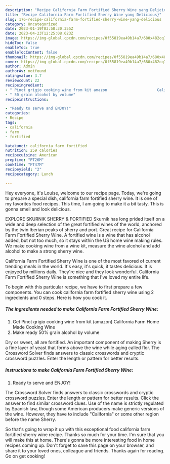 ```yaml
---
description: "Recipe California Farm Fortified Sherry Wine yang Delicious}"
title: "Recipe California Farm Fortified Sherry Wine yang Delicious}"
slug: 176-recipe-california-farm-fortified-sherry-wine-yang-delicious
category: Uncategorized
date: 2023-01-19T03:50:30.355Z
date: 2023-04-23T12:25:08.623Z
image: https://img-global.cpcdn.com/recipes/0f55819ea49b14a7/680x482cq70/california-farm-fortified-sherry-wine-recipe-main-photo.jpg
hideToc: false
enableToc: true
enableTocContent: false
thumbnail: https://img-global.cpcdn.com/recipes/0f55819ea49b14a7/680x482cq70/california-farm-fortified-sherry-wine-recipe-main-photo.jpg
cover: https://img-global.cpcdn.com/recipes/0f55819ea49b14a7/680x482cq70/california-farm-fortified-sherry-wine-recipe-main-photo.jpg
author: Admin
authorAv: notfound
ratingvalue: 3.7
reviewcount: 22
recipeingredient:
- " Pinot grigio cooking wine from kit amazon                      California Farm Home Made Cooking Wine"
- " 50 grain alcohol by volume"
recipeinstructions:

- "Ready to serve and ENJOY!"
categories:
- Recipe
tags:
- california
- farm
- fortified

katakunci: california farm fortified 
nutrition: 259 calories
recipecuisine: American
preptime: "PT26M"
cooktime: "PT47M"
recipeyield: "2"
recipecategory: Lunch

---
```



Hey everyone, it's Louise, welcome to our recipe page. Today, we're going to prepare a special dish, california farm fortified sherry wine. It is one of my favorites food recipes. This time, I am going to make it a bit tasty. This is gonna smell and look delicious.

EXPLORE SKURNIK SHERRY &amp; FORTIFIED Skurnik has long prided itself on a wide and deep selection of the great fortified wines of the world, anchored by the twin Iberian peaks of sherry and port. Great recipe for California Farm Fortified Sherry Wine. A fortified wine is a wine that has alcohol added, but not too much, so it stays within the US home wine making rules. We make cooking wine from a wine kit, measure the wine alcohol and add alcohol to make a strong sherry wine.

California Farm Fortified Sherry Wine is one of the most favored of current trending meals in the world. It's easy, it's quick, it tastes delicious. It is enjoyed by millions daily. They're nice and they look wonderful. California Farm Fortified Sherry Wine is something that I've loved my entire life.


To begin with this particular recipe, we have to first prepare a few components. You can cook california farm fortified sherry wine using 2 ingredients and 0 steps. Here is how you cook it.

<!--inarticleads1-->

##### The ingredients needed to make California Farm Fortified Sherry Wine:

1. Get  Pinot grigio cooking wine from kit (amazon)                      California Farm Home Made Cooking Wine
1. Make ready  50% grain alcohol by volume


Dry or sweet, all are fortified. An important component of making Sherry is a fine layer of yeast that forms above the wine while aging called flor. The Crossword Solver finds answers to classic crosswords and cryptic crossword puzzles. Enter the length or pattern for better results. 

<!--inarticleads2-->

##### Instructions to make California Farm Fortified Sherry Wine:


1. Ready to serve and ENJOY!

The Crossword Solver finds answers to classic crosswords and cryptic crossword puzzles. Enter the length or pattern for better results. Click the answer to find similar crossword clues. Use of the name is strictly regulated by Spanish law, though some American producers make generic versions of the wine. However, they have to include &#34;California&#34; or some other region before the name Sherry. 

So that's going to wrap it up with this exceptional food california farm fortified sherry wine recipe. Thanks so much for your time. I'm sure that you will make this at home. There's gonna be more interesting food in home recipes coming up. Don't forget to save this page on your browser, and share it to your loved ones, colleague and friends. Thanks again for reading. Go on get cooking!
